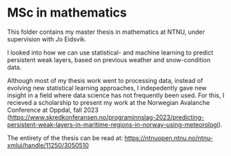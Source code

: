 # MSc in mathematics

This folder contains my master thesis in mathematics at NTNU, under supervision with Jo Eidsvik.

I looked into how we can use statistical- and machine learning to predict persistent weak layers, based on previous weather and snow-condition data.

Although most of my thesis work went to processing data, instead of evolving new statistical learning approaches, I indepedently gave new insight in a field where data science has not frequently been used.
For this, I recieved a scholarship to present my work at the Norwegian Avalanche Conference at Oppdal, fall 2023 (https://www.skredkonferansen.no/programinnslag-2023/predicting-persistent-weak-layers-in-maritime-regions-in-norway-using-meteorologi).

The entirety of the thesis can be read at: 
https://ntnuopen.ntnu.no/ntnu-xmlui/handle/11250/3050510
